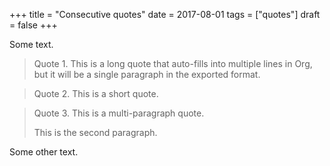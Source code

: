 +++
title = "Consecutive quotes"
date = 2017-08-01
tags = ["quotes"]
draft = false
+++

Some text.

> Quote 1. This is a long quote that auto-fills into multiple lines in
> Org, but it will be a single paragraph in the exported format.

<!--quoteend-->

> Quote 2. This is a short quote.

<!--quoteend-->

> Quote 3. This is a multi-paragraph quote.
>
> This is the second paragraph.

Some other text.
